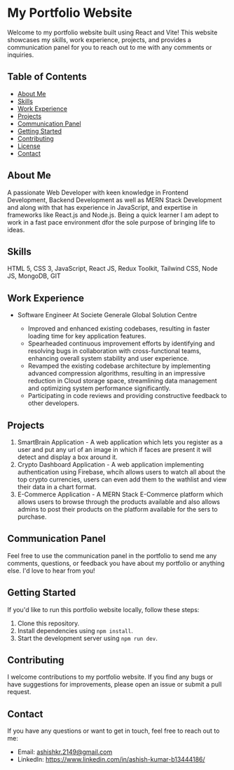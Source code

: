 # My Portfolio Website

Welcome to my portfolio website built using React and Vite! This website showcases my skills, work experience, projects, and provides a communication panel for you to reach out to me with any comments or inquiries.

## Table of Contents
- [About Me](#about-me)
- [Skills](#skills)
- [Work Experience](#work-experience)
- [Projects](#projects)
- [Communication Panel](#communication-panel)
- [Getting Started](#getting-started)
- [Contributing](#contributing)
- [License](#license)
- [Contact](#contact)

## About Me
A passionate Web Developer with keen knowledge in Frontend Development, Backend Development as well as MERN Stack Development and along with that has experience in JavaScript, and expertise in frameworks like React.js and Node.js. Being a quick learner I am adept to work in a fast pace environment dfor the sole purpose of bringing life to ideas.

## Skills
HTML 5, CSS 3, JavaScript, React JS, Redux Toolkit, Tailwind CSS, Node JS, MongoDB, GIT

## Work Experience
- Software Engineer At Societe Generale Global Solution Centre

  * Improved and enhanced existing codebases, resulting in faster loading time for key application features.
  * Spearheaded continuous improvement efforts by identifying and resolving bugs in collaboration with cross-functional teams, enhancing overall system stability and user experience.
  * Revamped the existing codebase architecture by implementing advanced compression algorithms, resulting in an impressive reduction in Cloud storage space, streamlining data management and optimizing system performance significantly.
  * Participating in code reviews and providing constructive feedback to other developers.

## Projects
1. SmartBrain Application - A web application which lets you register as a user and put any url of an image in which if faces are present it will detect and display a box around it.
2. Crypto Dashboard Application - A web application implementing authentication using Firebase, whcih allows users to watch all about the top crypto currencies, users can even add them to the wathlist and view their data in a chart format.
3. E-Commerce Application - A MERN Stack E-Commerce platform which allows users to browse through the products available and also allows admins to post their products on the platform available for the sers to purchase.

## Communication Panel
Feel free to use the communication panel in the portfolio to send me any comments, questions, or feedback you have about my portfolio or anything else. I'd love to hear from you!

## Getting Started
If you'd like to run this portfolio website locally, follow these steps:
1. Clone this repository.
2. Install dependencies using `npm install`.
3. Start the development server using `npm run dev`.

## Contributing
I welcome contributions to my portfolio website. If you find any bugs or have suggestions for improvements, please open an issue or submit a pull request.

## Contact
If you have any questions or want to get in touch, feel free to reach out to me:
- Email: ashishkr.2149@gmail.com
- LinkedIn: https://www.linkedin.com/in/ashish-kumar-b13444186/
